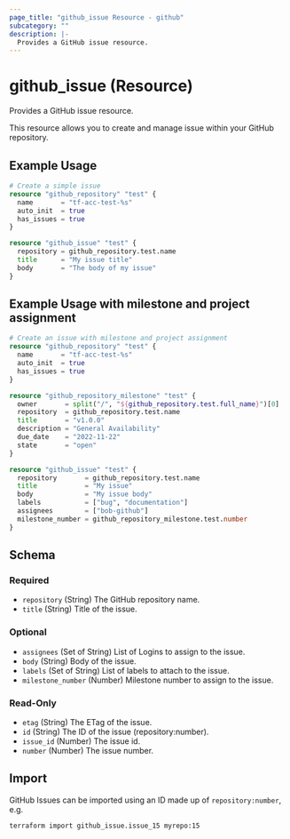 ```yaml
---
page_title: "github_issue Resource - github"
subcategory: ""
description: |-
  Provides a GitHub issue resource.
---
```


# github_issue (Resource)

Provides a GitHub issue resource.

This resource allows you to create and manage issue within your GitHub repository.

## Example Usage

```terraform
# Create a simple issue
resource "github_repository" "test" {
  name       = "tf-acc-test-%s"
  auto_init  = true
  has_issues = true
}

resource "github_issue" "test" {
  repository = github_repository.test.name
  title      = "My issue title"
  body       = "The body of my issue"
}
```

## Example Usage with milestone and project assignment

```terraform
# Create an issue with milestone and project assignment
resource "github_repository" "test" {
  name       = "tf-acc-test-%s"
  auto_init  = true
  has_issues = true
}

resource "github_repository_milestone" "test" {
  owner       = split("/", "${github_repository.test.full_name}")[0]
  repository  = github_repository.test.name
  title       = "v1.0.0"
  description = "General Availability"
  due_date    = "2022-11-22"
  state       = "open"
}

resource "github_issue" "test" {
  repository       = github_repository.test.name
  title            = "My issue"
  body             = "My issue body"
  labels           = ["bug", "documentation"]
  assignees        = ["bob-github"]
  milestone_number = github_repository_milestone.test.number
}
```

<!-- schema generated by tfplugindocs -->
## Schema

### Required

- `repository` (String) The GitHub repository name.
- `title` (String) Title of the issue.

### Optional

- `assignees` (Set of String) List of Logins to assign to the issue.
- `body` (String) Body of the issue.
- `labels` (Set of String) List of labels to attach to the issue.
- `milestone_number` (Number) Milestone number to assign to the issue.

### Read-Only

- `etag` (String) The ETag of the issue.
- `id` (String) The ID of the issue (repository:number).
- `issue_id` (Number) The issue id.
- `number` (Number) The issue number.

## Import

GitHub Issues can be imported using an ID made up of `repository:number`, e.g.

```shell
terraform import github_issue.issue_15 myrepo:15
```

